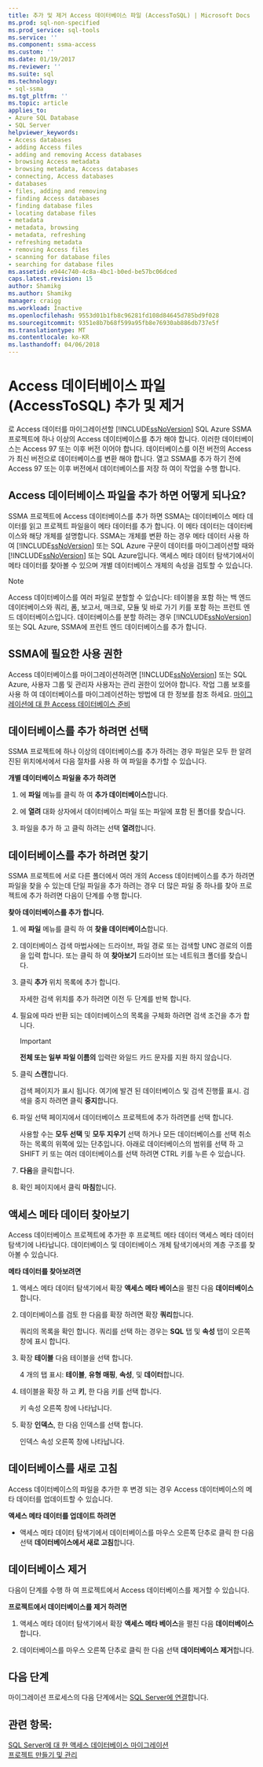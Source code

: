 ```yaml
---
title: 추가 및 제거 Access 데이터베이스 파일 (AccessToSQL) | Microsoft Docs
ms.prod: sql-non-specified
ms.prod_service: sql-tools
ms.service: ''
ms.component: ssma-access
ms.custom: ''
ms.date: 01/19/2017
ms.reviewer: ''
ms.suite: sql
ms.technology:
- sql-ssma
ms.tgt_pltfrm: ''
ms.topic: article
applies_to:
- Azure SQL Database
- SQL Server
helpviewer_keywords:
- Access databases
- adding Access files
- adding and removing Access databases
- browsing Access metadata
- browsing metadata, Access databases
- connecting, Access databases
- databases
- files, adding and removing
- finding Access databases
- finding database files
- locating database files
- metadata
- metadata, browsing
- metadata, refreshing
- refreshing metadata
- removing Access files
- scanning for database files
- searching for database files
ms.assetid: e944c740-4c8a-4bc1-b0ed-be57bc06dced
caps.latest.revision: 15
author: Shamikg
ms.author: Shamikg
manager: craigg
ms.workload: Inactive
ms.openlocfilehash: 9553d01b1fb8c96281fd108d84645d785bd9f028
ms.sourcegitcommit: 9351e8b7b68f599a95fb8e76930ab886db737e5f
ms.translationtype: MT
ms.contentlocale: ko-KR
ms.lasthandoff: 04/06/2018
---
```

# <a name="adding-and-removing-access-database-files-accesstosql"></a>Access 데이터베이스 파일 (AccessToSQL) 추가 및 제거
로 Access 데이터를 마이그레이션할 [!INCLUDE[ssNoVersion](../../includes/ssnoversion_md.md)] SQL Azure SSMA 프로젝트에 하나 이상의 Access 데이터베이스를 추가 해야 합니다. 이러한 데이터베이스는 Access 97 또는 이후 버전 이어야 합니다. 데이터베이스를 이전 버전의 Access가 최신 버전으로 데이터베이스를 변환 해야 합니다. 열고 SSMA를 추가 하기 전에 Access 97 또는 이후 버전에서 데이터베이스를 저장 하 여이 작업을 수행 합니다.  
  
## <a name="what-happens-when-you-add-access-database-files"></a>Access 데이터베이스 파일을 추가 하면 어떻게 되나요?  
SSMA 프로젝트에 Access 데이터베이스를 추가 하면 SSMA는 데이터베이스 메타 데이터를 읽고 프로젝트 파일을이 메타 데이터를 추가 합니다. 이 메타 데이터는 데이터베이스와 해당 개체를 설명합니다. SSMA는 개체를 변환 하는 경우 메타 데이터 사용 하 여 [!INCLUDE[ssNoVersion](../../includes/ssnoversion_md.md)] 또는 SQL Azure 구문이 데이터를 마이그레이션할 때와 [!INCLUDE[ssNoVersion](../../includes/ssnoversion_md.md)] 또는 SQL Azure입니다. 액세스 메타 데이터 탐색기에서이 메타 데이터를 찾아볼 수 있으며 개별 데이터베이스 개체의 속성을 검토할 수 있습니다.  
  
> [!NOTE]  
> Access 데이터베이스를 여러 파일로 분할할 수 있습니다: 테이블을 포함 하는 백 엔드 데이터베이스와 쿼리, 폼, 보고서, 매크로, 모듈 및 바로 가기 키를 포함 하는 프런트 엔드 데이터베이스입니다. 데이터베이스를 분할 하려는 경우 [!INCLUDE[ssNoVersion](../../includes/ssnoversion_md.md)] 또는 SQL Azure, SSMA에 프런트 엔드 데이터베이스를 추가 합니다.  
  
## <a name="permissions-that-are-required-by-ssma"></a>SSMA에 필요한 사용 권한  
Access 데이터베이스를 마이그레이션하려면 [!INCLUDE[ssNoVersion](../../includes/ssnoversion_md.md)] 또는 SQL Azure, 사용자 그룹 및 관리자 사용자는 관리 권한이 있어야 합니다. 작업 그룹 보호를 사용 하 여 데이터베이스를 마이그레이션하는 방법에 대 한 정보를 참조 하세요. [마이그레이션에 대 한 Access 데이터베이스 준비](http://msdn.microsoft.com/en-us/9b80a9e0-08e7-4b4d-b5ec-cc998d3f5114)  
  
## <a name="selecting-databases-to-add"></a>데이터베이스를 추가 하려면 선택  
SSMA 프로젝트에 하나 이상의 데이터베이스를 추가 하려는 경우 파일은 모두 한 알려진된 위치에서에서 다음 절차를 사용 하 여 파일을 추가할 수 있습니다.  
  
**개별 데이터베이스 파일을 추가 하려면**  
  
1.  에 **파일** 메뉴를 클릭 하 여 **추가 데이터베이스**합니다.  
  
2.  에 **열려** 대화 상자에서 데이터베이스 파일 또는 파일에 포함 된 폴더를 찾습니다.  
  
3.  파일을 추가 하 고 클릭 하려는 선택 **열려**합니다.  
  
## <a name="finding-databases-to-add"></a>데이터베이스를 추가 하려면 찾기  
SSMA 프로젝트에 서로 다른 폴더에서 여러 개의 Access 데이터베이스를 추가 하려면 파일을 찾을 수 있는데 단일 파일을 추가 하려는 경우 더 많은 파일 중 하나를 찾아 프로젝트에 추가 하려면 다음이 단계를 수행 합니다.  
  
**찾아 데이터베이스를 추가 합니다.**  
  
1.  에 **파일** 메뉴를 클릭 하 여 **찾을 데이터베이스**합니다.  
  
2.  데이터베이스 검색 마법사에는 드라이브, 파일 경로 또는 검색할 UNC 경로의 이름을 입력 합니다. 또는 클릭 하 여 **찾아보기** 드라이브 또는 네트워크 폴더를 찾습니다.  
  
3.  클릭 **추가** 위치 목록에 추가 합니다.  
  
    자세한 검색 위치를 추가 하려면 이전 두 단계를 반복 합니다.  
  
4.  필요에 따라 반환 되는 데이터베이스의 목록을 구체화 하려면 검색 조건을 추가 합니다.  
  
    > [!IMPORTANT]  
    > **전체 또는 일부 파일 이름의** 입력란 와일드 카드 문자를 지원 하지 않습니다.  
  
5.  클릭 **스캔**합니다.  
  
    검색 페이지가 표시 됩니다. 여기에 발견 된 데이터베이스 및 검색 진행률 표시. 검색을 중지 하려면 클릭 **중지**합니다.  
  
6.  파일 선택 페이지에서 데이터베이스 프로젝트에 추가 하려면를 선택 합니다.  
  
    사용할 수는 **모두 선택** 및 **모두 지우기** 선택 하거나 모든 데이터베이스를 선택 취소 하는 목록의 위쪽에 있는 단추입니다. 아래로 데이터베이스의 범위를 선택 하 고 SHIFT 키 또는 여러 데이터베이스를 선택 하려면 CTRL 키를 누른 수 있습니다.  
  
7.  **다음**을 클릭합니다.  
  
8.  확인 페이지에서 클릭 **마침**합니다.  
  
## <a name="browsing-access-metadata"></a>액세스 메타 데이터 찾아보기  
Access 데이터베이스 프로젝트에 추가한 후 프로젝트 메타 데이터 액세스 메타 데이터 탐색기에 나타납니다. 데이터베이스 및 데이터베이스 개체 탐색기에서의 계층 구조를 찾아볼 수 있습니다.  
  
**메타 데이터를 찾아보려면**  
  
1.  액세스 메타 데이터 탐색기에서 확장 **액세스 메타 베이스**을 펼친 다음 **데이터베이스**합니다.  
  
2.  데이터베이스를 검토 한 다음를 확장 하려면 확장 **쿼리**합니다.  
  
    쿼리의 목록을 확인 합니다. 쿼리를 선택 하는 경우는 **SQL** 탭 및 **속성** 탭이 오른쪽 창에 표시 합니다.  
  
3.  확장 **테이블** 다음 테이블을 선택 합니다.  
  
    4 개의 탭 표시: **테이블**, **유형 매핑**, **속성**, 및 **데이터**합니다.  
  
4.  테이블을 확장 하 고 **키**, 한 다음 키를 선택 합니다.  
  
    키 속성 오른쪽 창에 나타납니다.  
  
5.  확장 **인덱스**, 한 다음 인덱스를 선택 합니다.  
  
    인덱스 속성 오른쪽 창에 나타납니다.  
  
## <a name="refreshing-databases"></a>데이터베이스를 새로 고침  
Access 데이터베이스의 파일을 추가한 후 변경 되는 경우 Access 데이터베이스의 메타 데이터를 업데이트할 수 있습니다.  
  
**액세스 메타 데이터를 업데이트 하려면**  
  
-   액세스 메타 데이터 탐색기에서 데이터베이스를 마우스 오른쪽 단추로 클릭 한 다음 선택 **데이터베이스에서 새로 고침**합니다.  
  
## <a name="removing-databases"></a>데이터베이스 제거  
다음이 단계를 수행 하 여 프로젝트에서 Access 데이터베이스를 제거할 수 있습니다.  
  
**프로젝트에서 데이터베이스를 제거 하려면**  
  
1.  액세스 메타 데이터 탐색기에서 확장 **액세스 메타 베이스**을 펼친 다음 **데이터베이스**합니다.  
  
2.  데이터베이스를 마우스 오른쪽 단추로 클릭 한 다음 선택 **데이터베이스 제거**합니다.  
  
## <a name="next-step"></a>다음 단계  
마이그레이션 프로세스의 다음 단계에서는 [SQL Server에 연결](http://msdn.microsoft.com/en-us/bb8c4bde-cfc2-4636-92ae-5dd24abe9536)합니다.  
  
## <a name="see-also"></a>관련 항목:  
[SQL Server에 대 한 액세스 데이터베이스 마이그레이션](http://msdn.microsoft.com/en-us/76a3abcf-2998-4712-9490-fe8d872c89ca)  
[프로젝트 만들기 및 관리](http://msdn.microsoft.com/en-us/f2d1f0b0-5394-4adb-b3f3-abd71eb68ca7)  
  
